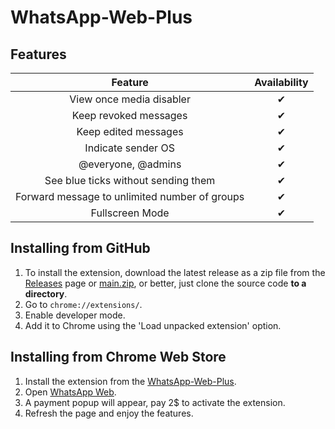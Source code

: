 # WhatsApp-Web-Plus

## Features

|                    Feature                    | Availability |
|:---------------------------------------------:|:------------:|
|           View once media disabler            |      ✔       |
|             Keep revoked messages             |      ✔       |
|             Keep edited messages              |      ✔       |
|              Indicate sender OS               |      ✔       |
|              @everyone, @admins               |      ✔       |
|      See blue ticks without sending them      |      ✔       |
| Forward message to unlimited number of groups |      ✔       |
|                Fullscreen Mode                |      ✔       |

## Installing from GitHub

1. To install the extension, download the latest release as a zip file from
   the [Releases](https://github.com/Schwartzblat/WhatsApp-Web-Plus/releases) page
   or [main.zip](https://github.com/Schwartzblat/WhatsApp-Web-Plus/archive/refs/heads/main.zip), or better, just clone
   the source code
   **to a directory**.
2. Go to `chrome://extensions/`.
3. Enable developer mode.
4. Add it to Chrome using the 'Load unpacked extension' option.


## Installing from Chrome Web Store

1. Install the extension from the [WhatsApp-Web-Plus](https://chromewebstore.google.com/detail/whatsapp-web-plus/kgmikiogebpchdgdehpkehgnnnhpdgja).
2. Open [WhatsApp Web](https://web.whatsapp.com/).
3. A payment popup will appear, pay 2$ to activate the extension.
4. Refresh the page and enjoy the features.
